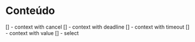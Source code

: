 # Conteúdo

[] - context with cancel
[] - context with deadline
[] - context with timeout
[] - context with value
[] - select